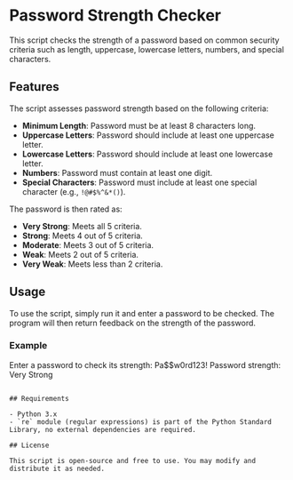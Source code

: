 # Password Strength Checker

This script checks the strength of a password based on common security criteria such as length, uppercase, lowercase letters, numbers, and special characters.

## Features

The script assesses password strength based on the following criteria:
- **Minimum Length**: Password must be at least 8 characters long.
- **Uppercase Letters**: Password should include at least one uppercase letter.
- **Lowercase Letters**: Password should include at least one lowercase letter.
- **Numbers**: Password must contain at least one digit.
- **Special Characters**: Password must include at least one special character (e.g., `!@#$%^&*()`).

The password is then rated as:
- **Very Strong**: Meets all 5 criteria.
- **Strong**: Meets 4 out of 5 criteria.
- **Moderate**: Meets 3 out of 5 criteria.
- **Weak**: Meets 2 out of 5 criteria.
- **Very Weak**: Meets less than 2 criteria.

## Usage

To use the script, simply run it and enter a password to be checked. The program will then return feedback on the strength of the password.

### Example

Enter a password to check its strength: Pa$$w0rd123!
Password strength: Very Strong
```

## Requirements

- Python 3.x
- `re` module (regular expressions) is part of the Python Standard Library, no external dependencies are required.

## License

This script is open-source and free to use. You may modify and distribute it as needed.
